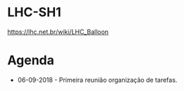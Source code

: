 # LHC-SH1

https://lhc.net.br/wiki/LHC_Balloon

# Agenda

- 06-09-2018 - Primeira reunião organização de tarefas. 
